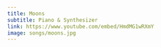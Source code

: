 ```yaml
---
title: Moons
subtitle: Piano & Synthesizer
link: https://www.youtube.com/embed/HmdMG1wRXmY
image: songs/moons.jpg
---
```

